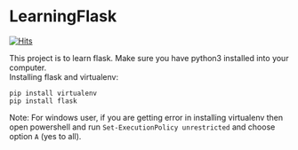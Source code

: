 # LearningFlask

[![Hits](https://hits.seeyoufarm.com/api/count/incr/badge.svg?url=https%3A%2F%2Fgithub.com%2FUnpredictablePrashant%2FLearningFlask&count_bg=%2379C83D&title_bg=%23555555&icon=&icon_color=%23E7E7E7&title=hits&edge_flat=false)](https://hits.seeyoufarm.com)



This project is to learn flask. Make sure you have python3 installed into your computer.<br>
Installing flask and virtualenv:
```
pip install virtualenv
pip install flask
```

Note: For windows user, if you are getting error in installing virtualenv then open powershell and run `Set-ExecutionPolicy unrestricted` and choose option `A` (yes to all).
